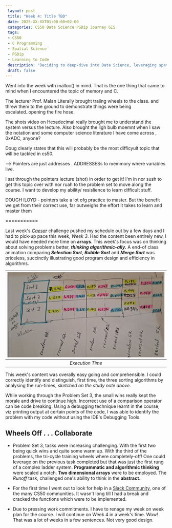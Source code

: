 ```yaml
---
 layout: post
 title: "Week 4: Title TBD"
 date: 2025-XX-XXT01:00:00+02:00
 categories: CS50 Data Science PGDip Journey GIS
 tags: 
 - CS50
 - C Programming
 - Spatial Science
 - PGDip
 - Learning to Code
 description: "Deciding to deep-dive into Data Science, leveraging spatial data expertise and writing about the break." 
 draft: false
--- 
```

Went into the week with malloc() in mind. That is the one thing that came to mind when I encountered the topic of memory and C.

The lecturer Prof. Malan Literally brought traiing wheels to the class. and threw them to the ground to demonstrate things were being escalated..opening the fire hose.

The shots video on Hexadecimal really brought me to understand the system versus the lecture. Also brought the ligh bulb moemnt when I saw the notation and some computer science literature I have come across , 0xADC, anyone?

Doug clearly states that this will probably be the most difficyult topic that will be tackled in cs50.

--> Pointers are just addresses . ADDRESSESs to memmory where variables live. 

I sat through the pointers lecture (shot) in order to get it! I'm in nor sush to get this topic over with nor ruah to the problem set to move along  the course. I want to develop my ability/ resislience to learn difficult stuff.

DOUGH lLOYD - pointers take a lot ofg practice to master. But the benefit we get from their correct use, far outweighs the effort it takes to learn and master them



===========


Last week's [*Caesar*](https://en.wikipedia.org/wiki/Caesar_cipher) challenge pushed my schedule out by a few days and I had to pick-up pace this week, *Week 3*. Had the content been entirely new, I would have needed more time on **arrays**. This week's focus was on thinking about solving problems better, ***thinking algorithmic-ally.*** A end-of class animation comparing ***Selection Sort***, ***Bubble Sort*** and  ***Merge Sort*** was priceless, succinctly illustrating good program design and efficiency in algorithms.

| <img src="/images/run-times.PNG" alt="Run Times"/> |
|:--:|
| *Execution Time* |

This week's content was overally easy going and comprehensible. I could correctly identify and distinguish, first time, the three sorting algorithms  by analysing the run-times, *sketched on the study note above.*

While working through the Problem Set 3, the small wins really kept the morale and drive to continue high. Incorrect use of a comparison operator can be code breaking. Using a debugging technique learnt in the course, viz printing output at certain points of the code, I was able to identify the problem with my code without using the IDE's Debugging Tools.

## Wheels Off . . . Collaborate

- Problem Set 3, tasks were increasing challenging. With the first two being quick wins and quite some warm up. With the third of the problems, the tri-cycle training wheels where completely-off! One could leverage on the previous task completed but that was just the first rung of a complex ladder system.  **Programmatic and algorithmic thinking** were scaled a notch. **Two dimensional arrays** were to be employed. The *Runoff* task, challenged one's ability to think in the **abstract**.

- For the first time I went out to look for help in a [Slack Community](https://cs50.edx.org/slack), one of the many CS50 communities. It wasn't long till I had a break and cracked the functions which were to be implemented.

-  Due to pressing work commitments. I have to renage my week on week plan for the course. I will continue on Week 4 in a week's time. Wow! That was a lot of weeks in a few sentences. Not very good design.
<!--stackedit_data:
eyJoaXN0b3J5IjpbNjY2OTUzMDUzLDIwMDgzNzEzMSw1NzIyMT
Q0ODksMjAxNDQ3NjM4OCw2MDYzODMxMDJdfQ==
-->